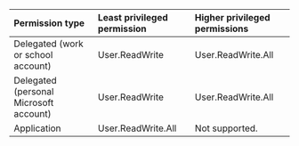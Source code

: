 |Permission type|Least privileged permission|Higher privileged permissions|
|:---|:---|:---|
|Delegated (work or school account)|User.ReadWrite|User.ReadWrite.All|
|Delegated (personal Microsoft account)|User.ReadWrite|User.ReadWrite.All|
|Application|User.ReadWrite.All|Not supported.|

